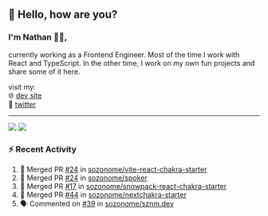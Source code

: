 ## 👋 Hello, how are you? 

### I'm Nathan 👨‍💻,

currently working as a Frontend Engineer. Most of the time I work with React and TypeScript. In the other time, I work on my own fun projects and share some of it here.

visit my:<br/>
🌐 [dev site](https://sznm.dev)<br/>
🦜 [twitter](https://twitter.com/sozonome)

---

![](https://komarev.com/ghpvc/?username=sozonome&color=orange)
![](https://hit.yhype.me/github/profile?user_id=17046154)

### :zap: Recent Activity

<!--START_SECTION:activity-->
1. 🎉 Merged PR [#24](https://github.com/sozonome/vite-react-chakra-starter/pull/24) in [sozonome/vite-react-chakra-starter](https://github.com/sozonome/vite-react-chakra-starter)
2. 🎉 Merged PR [#24](https://github.com/sozonome/spoker/pull/24) in [sozonome/spoker](https://github.com/sozonome/spoker)
3. 🎉 Merged PR [#17](https://github.com/sozonome/snowpack-react-chakra-starter/pull/17) in [sozonome/snowpack-react-chakra-starter](https://github.com/sozonome/snowpack-react-chakra-starter)
4. 🎉 Merged PR [#44](https://github.com/sozonome/nextchakra-starter/pull/44) in [sozonome/nextchakra-starter](https://github.com/sozonome/nextchakra-starter)
5. 🗣 Commented on [#39](https://github.com/sozonome/sznm.dev/issues/39) in [sozonome/sznm.dev](https://github.com/sozonome/sznm.dev)
<!--END_SECTION:activity-->
